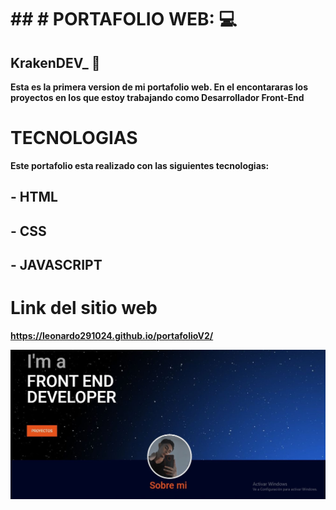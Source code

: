# ## # PORTAFOLIO WEB: 💻
## KrakenDEV_ 🐙

**Esta es la primera version de mi portafolio web. En el encontararas los proyectos en los que estoy trabajando como Desarrollador Front-End**

# TECNOLOGIAS
**Este portafolio esta realizado con las siguientes tecnologias:**
## - HTML
## - CSS
## - JAVASCRIPT

# Link del sitio web
**https://leonardo291024.github.io/portafolioV2/**

![Portada](./assets/imgsProyects/portafolio.jpg)
